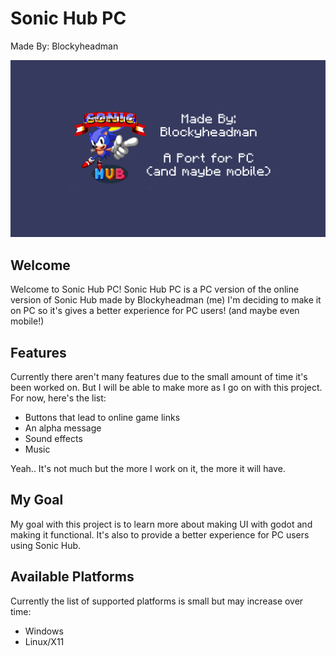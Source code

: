 # Sonic Hub PC
Made By: Blockyheadman

![Sonic Hub | Made By: Blockyheadman | A Port for PC (and maybe mobile)](icon-background.png)

## Welcome
Welcome to Sonic Hub PC!
Sonic Hub PC is a PC version of the online version of Sonic Hub made by Blockyheadman (me)
I'm deciding to make it on PC so it's gives a better experience for PC users! (and maybe even mobile!)

## Features
Currently there aren't many features due to the small amount of time it's been worked on. But I will be able to make more as I go on with this project.
For now, here's the list:
* Buttons that lead to online game links
* An alpha message
* Sound effects
* Music

Yeah.. It's not much but the more I work on it, the more it will have.

## My Goal
My goal with this project is to learn more about making UI with godot and making it functional. It's also to provide a better experience for PC users using Sonic Hub.

## Available Platforms
Currently the list of supported platforms is small but may increase over time:
* Windows
* Linux/X11
